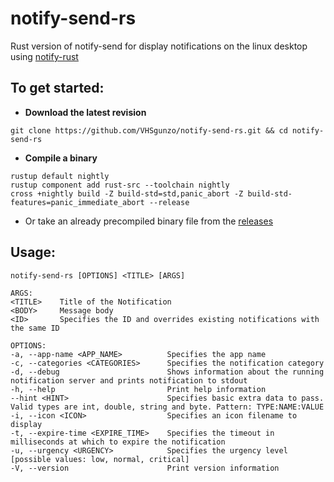 # **notify-send-rs**

Rust version of notify-send for display notifications on the linux desktop using [notify-rust](https://docs.rs/notify-rust/)

## To get started:
* **Download the latest revision**
```
git clone https://github.com/VHSgunzo/notify-send-rs.git && cd notify-send-rs
```

* **Compile a binary**
```
rustup default nightly
rustup component add rust-src --toolchain nightly
cross +nightly build -Z build-std=std,panic_abort -Z build-std-features=panic_immediate_abort --release
```
* Or take an already precompiled binary file from the [releases](https://github.com/VHSgunzo/notify-send-rs/releases)

## Usage:
```
notify-send-rs [OPTIONS] <TITLE> [ARGS]

ARGS:
<TITLE>    Title of the Notification
<BODY>     Message body
<ID>       Specifies the ID and overrides existing notifications with the same ID

OPTIONS:
-a, --app-name <APP_NAME>          Specifies the app name
-c, --categories <CATEGORIES>      Specifies the notification category
-d, --debug                        Shows information about the running notification server and prints notification to stdout
-h, --help                         Print help information
--hint <HINT>                      Specifies basic extra data to pass. Valid types are int, double, string and byte. Pattern: TYPE:NAME:VALUE
-i, --icon <ICON>                  Specifies an icon filename to display
-t, --expire-time <EXPIRE_TIME>    Specifies the timeout in milliseconds at which to expire the notification
-u, --urgency <URGENCY>            Specifies the urgency level [possible values: low, normal, critical]
-V, --version                      Print version information
```
